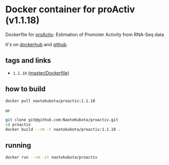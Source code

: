 # Docker container for proActiv (v1.1.18)

Dockerfile for [proActiv](https://github.com/GoekeLab/proActiv): Estimation of Promoter Activity from RNA-Seq data

It's on [dockerhub](https://hub.docker.com/r/naotokubota/proactiv) and [github](https://github.com/NaotoKubota/proactiv).

## tags and links
- `1.1.18` [(master/Dockerfile)](https://github.com/NaotoKubota/proactiv/blob/master/Dockerfile)

## how to build

```sh
docker pull naotokubota/proactiv:1.1.18
```

or

```sh
git clone git@github.com:NaotoKubota/proactiv.git
cd proactiv
docker build --rm -t naotokubota/proactiv:1.1.18 .
```

## running

```sh
docker run --rm -it naotokubota/proactiv
```
